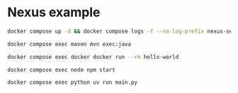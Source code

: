 # Nexus example

```bash
docker compose up -d && docker compose logs -f --no-log-prefix nexus-setup
```

```bash
docker compose exec maven mvn exec:java
```

```bash
docker compose exec docker docker run --rm hello-world
```

```bash
docker compose exec node npm start
```

```bash
docker compose exec python uv run main.py
```
